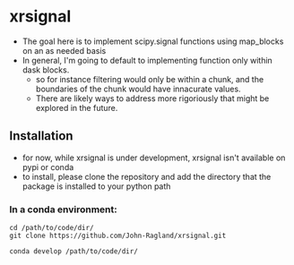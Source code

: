 # xrsignal

<!-- SPHINX-START -->

- The goal here is to implement scipy.signal functions using map_blocks on an as needed basis
- In general, I'm going to default to implementing function only within dask blocks.
    - so for instance filtering would only be within a chunk, and the boundaries of the chunk would have innacurate values.
    - There are likely ways to address more rigoriously that might be explored in the future.

## Installation

- for now, while xrsignal is under development, xrsignal isn't available on pypi or conda
- to install, please clone the repository and add the directory that the package is installed to your python path

### In a conda environment:
```
cd /path/to/code/dir/
git clone https://github.com/John-Ragland/xrsignal.git

conda develop /path/to/code/dir/
```